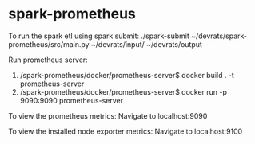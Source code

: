 # spark-prometheus

To run the spark etl using spark submit:
./spark-submit ~/devrats/spark-prometheus/src/main.py ~/devrats/input/ ~/devrats/output

Run prometheus server:
1. /spark-prometheus/docker/prometheus-server$ docker build . -t prometheus-server
2. /spark-prometheus/docker/prometheus-server$ docker run -p 9090:9090 prometheus-server

To view the prometheus metrics:
Navigate to localhost:9090

To view the installed node exporter metrics:
Navigate to localhost:9100
